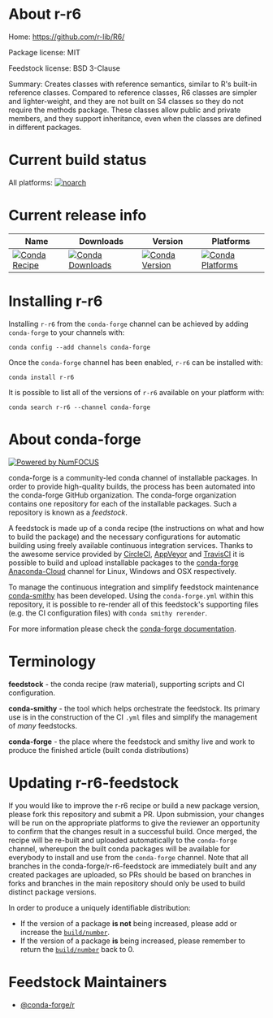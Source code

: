 <!--
# -*- mode: jinja -*-
-->

About r-r6
==========

Home: https://github.com/r-lib/R6/

Package license: MIT

Feedstock license: BSD 3-Clause

Summary: Creates classes with reference semantics, similar to R's built-in reference classes. Compared to reference classes, R6 classes are simpler and lighter-weight, and they are not built on S4 classes so they do not require the methods package. These classes allow public and private members, and they support inheritance, even when the classes are defined in different packages.



Current build status
====================

All platforms:
[![noarch](https://img.shields.io/circleci/project/github/conda-forge/r-r6-feedstock/master.svg?label=noarch)](https://circleci.com/gh/conda-forge/r-r6-feedstock)

Current release info
====================

| Name | Downloads | Version | Platforms |
| --- | --- | --- | --- |
| [![Conda Recipe](https://img.shields.io/badge/recipe-r--r6-green.svg)](https://anaconda.org/conda-forge/r-r6) | [![Conda Downloads](https://img.shields.io/conda/dn/conda-forge/r-r6.svg)](https://anaconda.org/conda-forge/r-r6) | [![Conda Version](https://img.shields.io/conda/vn/conda-forge/r-r6.svg)](https://anaconda.org/conda-forge/r-r6) | [![Conda Platforms](https://img.shields.io/conda/pn/conda-forge/r-r6.svg)](https://anaconda.org/conda-forge/r-r6) |

Installing r-r6
===============

Installing `r-r6` from the `conda-forge` channel can be achieved by adding `conda-forge` to your channels with:

```
conda config --add channels conda-forge
```

Once the `conda-forge` channel has been enabled, `r-r6` can be installed with:

```
conda install r-r6
```

It is possible to list all of the versions of `r-r6` available on your platform with:

```
conda search r-r6 --channel conda-forge
```


About conda-forge
=================

[![Powered by NumFOCUS](https://img.shields.io/badge/powered%20by-NumFOCUS-orange.svg?style=flat&colorA=E1523D&colorB=007D8A)](http://numfocus.org)

conda-forge is a community-led conda channel of installable packages.
In order to provide high-quality builds, the process has been automated into the
conda-forge GitHub organization. The conda-forge organization contains one repository
for each of the installable packages. Such a repository is known as a *feedstock*.

A feedstock is made up of a conda recipe (the instructions on what and how to build
the package) and the necessary configurations for automatic building using freely
available continuous integration services. Thanks to the awesome service provided by
[CircleCI](https://circleci.com/), [AppVeyor](https://www.appveyor.com/)
and [TravisCI](https://travis-ci.org/) it is possible to build and upload installable
packages to the [conda-forge](https://anaconda.org/conda-forge)
[Anaconda-Cloud](https://anaconda.org/) channel for Linux, Windows and OSX respectively.

To manage the continuous integration and simplify feedstock maintenance
[conda-smithy](https://github.com/conda-forge/conda-smithy) has been developed.
Using the ``conda-forge.yml`` within this repository, it is possible to re-render all of
this feedstock's supporting files (e.g. the CI configuration files) with ``conda smithy rerender``.

For more information please check the [conda-forge documentation](https://conda-forge.org/docs/).

Terminology
===========

**feedstock** - the conda recipe (raw material), supporting scripts and CI configuration.

**conda-smithy** - the tool which helps orchestrate the feedstock.
                   Its primary use is in the construction of the CI ``.yml`` files
                   and simplify the management of *many* feedstocks.

**conda-forge** - the place where the feedstock and smithy live and work to
                  produce the finished article (built conda distributions)


Updating r-r6-feedstock
=======================

If you would like to improve the r-r6 recipe or build a new
package version, please fork this repository and submit a PR. Upon submission,
your changes will be run on the appropriate platforms to give the reviewer an
opportunity to confirm that the changes result in a successful build. Once
merged, the recipe will be re-built and uploaded automatically to the
`conda-forge` channel, whereupon the built conda packages will be available for
everybody to install and use from the `conda-forge` channel.
Note that all branches in the conda-forge/r-r6-feedstock are
immediately built and any created packages are uploaded, so PRs should be based
on branches in forks and branches in the main repository should only be used to
build distinct package versions.

In order to produce a uniquely identifiable distribution:
 * If the version of a package **is not** being increased, please add or increase
   the [``build/number``](https://conda.io/docs/user-guide/tasks/build-packages/define-metadata.html#build-number-and-string).
 * If the version of a package **is** being increased, please remember to return
   the [``build/number``](https://conda.io/docs/user-guide/tasks/build-packages/define-metadata.html#build-number-and-string)
   back to 0.

Feedstock Maintainers
=====================

* [@conda-forge/r](https://github.com/conda-forge/r/)

